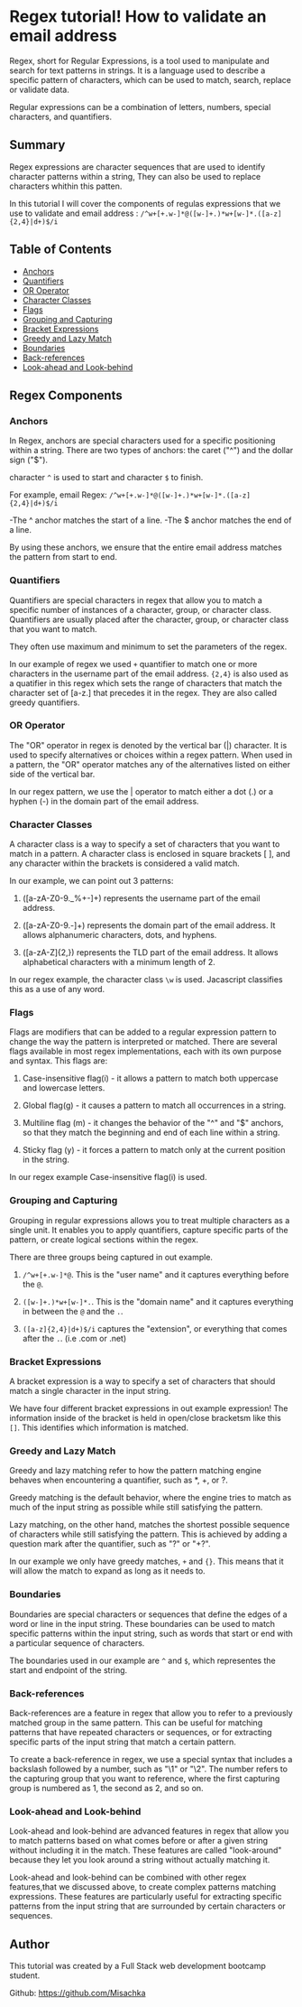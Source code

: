 # Regex tutorial! How to validate an email address

Regex, short for Regular Expressions, is a tool used to manipulate and search for text patterns in strings. It is a language used to describe a specific pattern of characters, which can be used to match, search, replace or validate data.

Regular expressions can be a combination of letters, numbers, special characters, and quantifiers.


## Summary

Regex expressions are character sequences that are used to identify character patterns within a string, They can also be used to replace characters whithin this patten. 

In this tutorial I will cover the components of regulas expressions that we use to validate and email address : `/^w+[+.w-]*@([w-]+.)*w+[w-]*.([a-z]{2,4}|d+)$/i` 


## Table of Contents

- [Anchors](#anchors)
- [Quantifiers](#quantifiers)
- [OR Operator](#or-operator)
- [Character Classes](#character-classes)
- [Flags](#flags)
- [Grouping and Capturing](#grouping-and-capturing)
- [Bracket Expressions](#bracket-expressions)
- [Greedy and Lazy Match](#greedy-and-lazy-match)
- [Boundaries](#boundaries)
- [Back-references](#back-references)
- [Look-ahead and Look-behind](#look-ahead-and-look-behind)

## Regex Components

### Anchors

In Regex, anchors are special characters used for a specific positioning within a string. There are two types of anchors: the caret ("^") and the dollar sign ("$").

character `^` is used to start and character `$` to finish. 

For example, email Regex:  `/^w+[+.w-]*@([w-]+.)*w+[w-]*.([a-z]{2,4}|d+)$/i`

-The ^ anchor matches the start of a line.
-The $ anchor matches the end of a line.

By using these anchors, we ensure that the entire email address matches the pattern from start to end.

### Quantifiers

Quantifiers are special characters in regex that allow you to match a specific number of instances of a character, group, or character class. Quantifiers are usually placed after the character, group, or character class that you want to match.

They often use maximum and minimum to set the parameters of the regex.

In our example of regex we used  `+` quantifier to match one or more characters in the username part of the email address. `{2,4}`  is also used as a quatifier in this regex which sets the range of characters that match the character set of [a-z.] that precedes it in the regex. They are also called greedy quantifiers. 


### OR Operator

The "OR" operator in regex is denoted by the vertical bar (|) character. It is used to specify alternatives or choices within a regex pattern. When used in a pattern, the "OR" operator matches any of the alternatives listed on either side of the vertical bar.

In our regex pattern, we use the | operator to match either a dot (.) or a hyphen (-) in the domain part of the email address.

### Character Classes

A character class is a way to specify a set of characters that you want to match in a pattern. A character class is enclosed in square brackets [ ], and any character within the brackets is considered a valid match.

In our example, we can point out 3 patterns:

1.  ([a-zA-Z0-9._%+-]+) represents the username part of the email address.

2.  ([a-zA-Z0-9.-]+) represents the domain part of the email address. It allows alphanumeric characters, dots, and hyphens.

3.  ([a-zA-Z]{2,}) represents the TLD part of the email address. It allows alphabetical characters with a minimum length of 2.

In our regex example, the character class `\w` is used. Jacascript classifies this as a use of any word.

### Flags

Flags are modifiers that can be added to a regular expression pattern to change the way the pattern is interpreted or matched. There are several flags available in most regex implementations, each with its own purpose and syntax. This flags are:

1. Case-insensitive flag(i)  - it allows a pattern to match both uppercase and lowercase letters.

2. Global flag(g) - it causes a pattern to match all occurrences in a string.

3. Multiline flag (m) - it changes the behavior of the "^" and "$" anchors, so that they match the beginning and end of each line within a string.

4. Sticky flag (y) - it forces a pattern to match only at the current position in the string.

In our regex example Case-insensitive flag(i) is used. 


### Grouping and Capturing

Grouping in regular expressions allows you to treat multiple characters as a single unit. It enables you to apply quantifiers, capture specific parts of the pattern, or create logical sections within the regex.

There are three groups being captured in out example. 

1. `/^w+[+.w-]*@`. This is the "user name" and it captures everything before the `@`. 

2.  `([w-]+.)*w+[w-]*.`. This is the "domain name" and it captures everything in between the `@` and the `.`. 

3.  `([a-z]{2,4}|d+)$/i` captures the "extension", or everything that comes after the `.`. (i.e .com or .net)


### Bracket Expressions

A bracket expression is a way to specify a set of characters that should match a single character in the input string.

We have four different bracket expressions in out example expression! The information inside of the bracket is held in open/close bracketsm like this `[]`. This identifies which information is matched.

### Greedy and Lazy Match

Greedy and lazy matching refer to how the pattern matching engine behaves when encountering a quantifier, such as *, +, or ?.

Greedy matching is the default behavior, where the engine tries to match as much of the input string as possible while still satisfying the pattern. 

Lazy matching, on the other hand, matches the shortest possible sequence of characters while still satisfying the pattern. This is achieved by adding a question mark after the quantifier, such as "?" or "+?". 

In our example we only have greedy matches,  `+` and `{}`. This means that it will allow the match to expand as long as it needs to. 

### Boundaries

Boundaries are special characters or sequences that define the edges of a word or line in the input string. These boundaries can be used to match specific patterns within the input string, such as words that start or end with a particular sequence of characters.

The boundaries used in our example are `^` and `$`, which representes the start and endpoint of the string. 

### Back-references

Back-references are a feature in regex that allow you to refer to a previously matched group in the same pattern. This can be useful for matching patterns that have repeated characters or sequences, or for extracting specific parts of the input string that match a certain pattern.

To create a back-reference in regex, we use a special syntax that includes a backslash followed by a number, such as "\1" or "\2". The number refers to the capturing group that you want to reference, where the first capturing group is numbered as 1, the second as 2, and so on.

### Look-ahead and Look-behind

Look-ahead and look-behind are advanced features in regex that allow you to match patterns based on what comes before or after a given string without including it in the match. These features are called "look-around" because they let you look around a string without actually matching it.

Look-ahead and look-behind can be combined with other regex features,that we discussed above,  to create complex patterns matching expressions. These features are particularly useful for extracting specific patterns from the input string that are surrounded by certain characters or sequences.

## Author

This tutorial was created by a Full Stack web development bootcamp student.

Github: https://github.com/Misachka 
